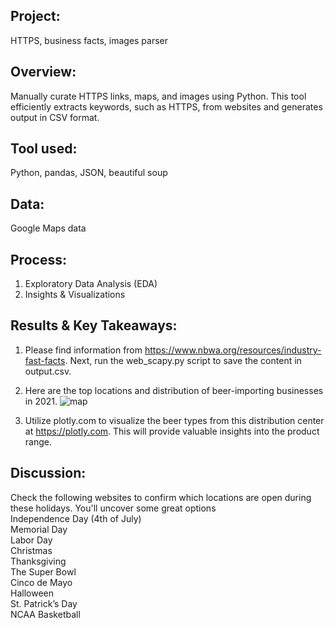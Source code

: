 ## Project:
HTTPS, business facts, images parser

## Overview: 
Manually curate HTTPS links, maps, and images using Python. This tool efficiently extracts keywords, such as HTTPS, from websites and generates output in CSV format. 

## Tool used: 
Python, pandas, JSON, beautiful soup

## Data:
Google Maps data 

## Process:
1. Exploratory Data Analysis (EDA)
2. Insights & Visualizations

## Results & Key Takeaways:
1. Please find information from https://www.nbwa.org/resources/industry-fast-facts. Next, run the web_scapy.py script to save the content in output.csv. 

2. Here are the top locations and distribution of beer-importing businesses in 2021.
![map](https://github.com/ddgae2/web_scrape/blob/main/beer_distrubtion.png) <br>


3. Utilize plotly.com to visualize the beer types from this distribution center at https://plotly.com. This will provide valuable insights into the product range. <br>

## Discussion:
Check the following websites to confirm which locations are open during these holidays. You'll uncover some great options <br>
		Independence Day (4th of July) <br>
		Memorial Day <br>
		Labor Day  <br>
		Christmas <br>
		Thanksgiving <br>
		The Super Bowl <br>
		Cinco de Mayo <br>
		Halloween <br> 
		St. Patrick’s Day <br>
		NCAA Basketball <be>


